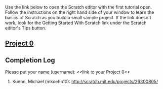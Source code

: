 Use the link below to open the Scratch editor with the first tutorial open. Follow the instructions on the right hand side of your window to learn the basics of Scratch as you build a small sample project. If the link doesn't work, look for the Getting Started With Scratch link under the Scratch editor's Tips button.

## <a href="http://scratch.mit.edu/projects/editor/?tip_bar=getStarted" target=new>Project 0</a>

## Completion Log
Please put your name (username): <<link to your Project 0>>   
1) Kuehn, Michael (mkuehn10): http://scratch.mit.edu/projects/26300805/   

